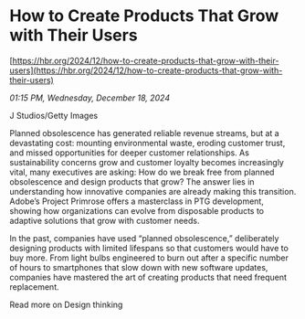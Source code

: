 # How to Create Products That Grow with Their Users

[https://hbr.org/2024/12/how-to-create-products-that-grow-with-their-users](https://hbr.org/2024/12/how-to-create-products-that-grow-with-their-users)

*01:15 PM, Wednesday, December 18, 2024*

J Studios/Getty Images

Planned obsolescence has generated reliable revenue streams, but at a devastating cost: mounting environmental waste, eroding customer trust, and missed opportunities for deeper customer relationships. As sustainability concerns grow and customer loyalty becomes increasingly vital, many executives are asking: How do we break free from planned obsolescence and design products that grow? The answer lies in understanding how innovative companies are already making this transition. Adobe’s Project Primrose offers a masterclass in PTG development, showing how organizations can evolve from disposable products to adaptive solutions that grow with customer needs.

In the past, companies have used “planned obsolescence,” deliberately designing products with limited lifespans so that customers would have to buy more. From light bulbs engineered to burn out after a specific number of hours to smartphones that slow down with new software updates, companies have mastered the art of creating products that need frequent replacement.

Read more on Design thinking

